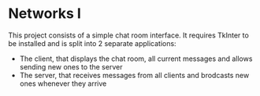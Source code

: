 # Networks I

This project consists of a simple chat room interface. It requires TkInter to be installed and is split into 2 separate applications: 
 - The client, that displays the chat room, all current messages and allows sending new ones to the server
 - The server, that receives messages from all clients and brodcasts new ones whenever they arrive
